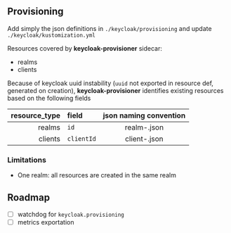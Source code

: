 

## Provisioning

Add simply the json definitions in `./keycloak/provisioning` and update `./keycloak/kustomization.yml` 

Resources covered by **keycloak-provisioner** sidecar:
* realms
* clients

Because of keycloak uuid instability (`uuid` not exported in resource def, generated on creation), **keycloak-provisioner** identifies existing resources based on the following fields

| resource_type | field      |     json naming convention      |
| ------------: | :--------- | :-----------------------------: |
|        realms | `id`       | realm-<wathever-you-want>.json  |
|       clients | `clientId` | client-<wathever-you-want>.json |

### Limitations

* One realm: all resources are created in the same realm

## Roadmap

- [ ] watchdog for `keycloak.provisioning`
- [ ] metrics exportation

